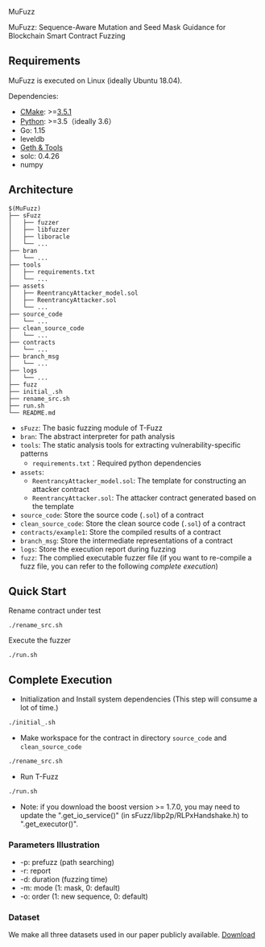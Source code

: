 MuFuzz

MuFuzz: Sequence-Aware Mutation and Seed Mask Guidance for Blockchain Smart Contract Fuzzing

## Requirements

MuFuzz is executed on Linux (ideally Ubuntu 18.04).

Dependencies: 

* [CMake](https://cmake.org/download/): >=[3.5.1](sFuzz/CMakeLists.txt#L5)
* [Python](https://www.python.org/downloads/): >=3.5（ideally 3.6）
* Go: 1.15
* leveldb
* [Geth & Tools](https://geth.ethereum.org/downloads/)
* solc: 0.4.26
* numpy


## Architecture

```shell
$(MuFuzz)
├── sFuzz
│   ├── fuzzer
│   ├── libfuzzer
│   ├── liboracle
│   └── ...
├── bran
│   └── ...
├── tools
│   ├── requirements.txt
│   └── ...
├── assets
│   ├── ReentrancyAttacker_model.sol
│   ├── ReentrancyAttacker.sol
│   └── ...
├── source_code
│   └── ...
├── clean_source_code
│   └── ...
├── contracts
│   └── ...
├── branch_msg
│   └── ...
├── logs
│   └── ...
├── fuzz
├── initial_.sh
├── rename_src.sh
├── run.sh
└── README.md
```

* `sFuzz`: The basic fuzzing module of T-Fuzz
* `bran`: The abstract interpreter for path analysis
* `tools`: The static analysis tools for extracting vulnerability-specific patterns
  * `requirements.txt`：Required python dependencies
* `assets`:
  * `ReentrancyAttacker_model.sol`: The template for constructing an attacker contract
  * `ReentrancyAttacker.sol`: The attacker contract generated based on the template
* `source_code`: Store the source code (`.sol`) of a contract
* `clean_source_code`: Store the clean source code (`.sol`) of a contract
* `contracts/example1`: Store the compiled results of a contract
* `branch_msg`: Store the intermediate representations of a contract
* `logs`: Store the execution report during fuzzing
* `fuzz`: The complied executable fuzzer file (if you want to re-compile a fuzz file, you can refer to the following *complete execution*)


## Quick Start

Rename contract under test
```
./rename_src.sh
```

Execute the fuzzer
```
./run.sh
```


## Complete Execution

- Initialization and Install system dependencies (This step will consume a lot of time.)

```bash
./initial_.sh
```


- Make workspace for the contract in directory `source_code` and `clean_source_code`

```bash
./rename_src.sh
```

- Run T-Fuzz

```bash
./run.sh
```

- Note: if you download the boost version >= 1.7.0, you may need to update the ".get_io_service()" (in sFuzz/libp2p/RLPxHandshake.h) to ".get_executor()".


### Parameters Illustration
* -p: prefuzz (path searching)
* -r: report
* -d: duration (fuzzing time)
* -m: mode (1: mask, 0: default) 
* -o: order (1: new sequence, 0: default)


### Dataset
We make all three datasets used in our paper publicly available. [Download](https://drive.google.com/file/d/1h_XYXcKqfKuN7ArsXDwFq52V_mH3GQ5w/view?usp=sharing)
